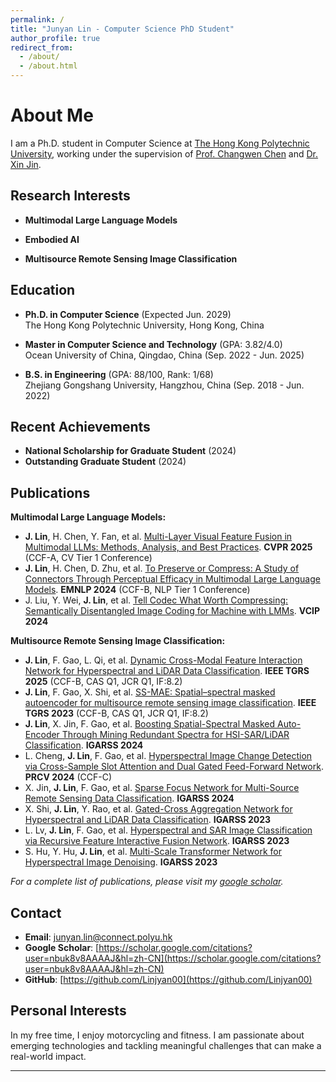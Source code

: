 ```yaml
---
permalink: /
title: "Junyan Lin - Computer Science PhD Student"
author_profile: true
redirect_from: 
  - /about/
  - /about.html
---
```


# About Me

I am a Ph.D. student in Computer Science at [The Hong Kong Polytechnic University](https://www.polyu.edu.hk/), working under the supervision of [Prof. Changwen Chen](https://scholar.google.com/citations?user=w2HXPUUAAAAJ) and [Dr. Xin Jin](https://scholar.google.com/citations?user=byaSC-kAAAAJ&hl=zh-CN). 

## Research Interests

- **Multimodal Large Language Models**

- **Embodied AI**

- **Multisource Remote Sensing Image Classification**

## Education

- **Ph.D. in Computer Science** (Expected Jun. 2029)  
  The Hong Kong Polytechnic University, Hong Kong, China

- **Master in Computer Science and Technology** (GPA: 3.82/4.0)  
  Ocean University of China, Qingdao, China (Sep. 2022 - Jun. 2025)

- **B.S. in Engineering** (GPA: 88/100, Rank: 1/68)  
  Zhejiang Gongshang University, Hangzhou, China (Sep. 2018 - Jun. 2022)

## Recent Achievements

- **National Scholarship for Graduate Student** (2024)
- **Outstanding Graduate Student** (2024)


## Publications



**Multimodal Large Language Models:**
- **J. Lin**, H. Chen, Y. Fan, et al. [Multi-Layer Visual Feature Fusion in Multimodal LLMs: Methods, Analysis, and Best Practices](https://arxiv.org/pdf/2503.06063). **CVPR 2025** (CCF-A, CV Tier 1 Conference)
- **J. Lin**, H. Chen, D. Zhu, et al. [To Preserve or Compress: A Study of Connectors Through Perceptual Efficacy in Multimodal Large Language Models](https://aclanthology.org/2024.emnlp-main.325/). **EMNLP 2024** (CCF-B, NLP Tier 1 Conference)
- J. Liu, Y. Wei, **J. Lin**, et al. [Tell Codec What Worth Compressing: Semantically Disentangled Image Coding for Machine with LMMs](https://ieeexplore.ieee.org/abstract/document/10849922/). **VCIP 2024**

**Multisource Remote Sensing Image Classification:**
- **J. Lin**, F. Gao, L. Qi, et al. [Dynamic Cross-Modal Feature Interaction Network for Hyperspectral and LiDAR Data Classification](https://ieeexplore.ieee.org/abstract/document/10924653). **IEEE TGRS 2025** (CCF-B, CAS Q1, JCR Q1, IF:8.2)
- **J. Lin**, F. Gao, X. Shi, et al. [SS-MAE: Spatial–spectral masked autoencoder for multisource remote sensing image classification](https://ieeexplore.ieee.org/abstract/document/10314566/). **IEEE TGRS 2023** (CCF-B, CAS Q1, JCR Q1, IF:8.2)
- **J. Lin**, X. Jin, F. Gao, et al. [Boosting Spatial-Spectral Masked Auto-Encoder Through Mining Redundant Spectra for HSI-SAR/LiDAR Classification](https://ieeexplore.ieee.org/abstract/document/10642405/). **IGARSS 2024**
- L. Cheng, **J. Lin**, F. Gao, et al. [Hyperspectral Image Change Detection via Cross-Sample Slot Attention and Dual Gated Feed-Forward Network](https://link.springer.com/chapter/10.1007/978-981-97-8493-6_32). **PRCV 2024** (CCF-C)
- X. Jin, **J. Lin**, F. Gao, et al. [Sparse Focus Network for Multi-Source Remote Sensing Data Classification](https://ieeexplore.ieee.org/abstract/document/10641700). **IGARSS 2024**
- X. Shi, **J. Lin**, Y. Rao, et al. [Gated-Cross Aggregation Network for Hyperspectral and LiDAR Data Classification](https://ieeexplore.ieee.org/abstract/document/10282184/). **IGARSS 2023**
- L. Lv, **J. Lin**, F. Gao, et al. [Hyperspectral and SAR Image Classification via Recursive Feature Interactive Fusion Network](https://ieeexplore.ieee.org/abstract/document/10282312). **IGARSS 2023**
- S. Hu, Y. Hu, **J. Lin**, et al. [Multi-Scale Transformer Network for Hyperspectral Image Denoising](https://ieeexplore.ieee.org/abstract/document/10282467). **IGARSS 2023**

*For a complete list of publications, please visit my [google scholar](https://scholar.google.com/citations?user=nbuk8v8AAAAJ&hl=zh-CN).*

## Contact

- **Email**: junyan.lin@connect.polyu.hk
- **Google Scholar**: [https://scholar.google.com/citations?user=nbuk8v8AAAAJ&hl=zh-CN](https://scholar.google.com/citations?user=nbuk8v8AAAAJ&hl=zh-CN)
- **GitHub**: [https://github.com/Linjyan00](https://github.com/Linjyan00)

## Personal Interests

In my free time, I enjoy motorcycling and fitness. I am passionate about emerging technologies and tackling meaningful challenges that can make a real-world impact.

---
<!-- 
*This website is built using the [Academic Pages template](https://github.com/academicpages/academicpages.github.io) and hosted on GitHub Pages.* -->